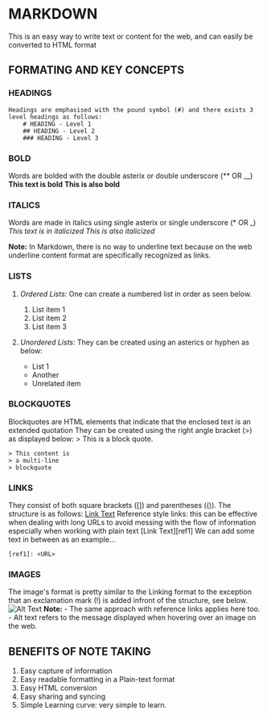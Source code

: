# MARKDOWN

This is an easy way to write text or content for the web, and can easily be converted to HTML format

## FORMATING AND KEY CONCEPTS

### **HEADINGS**
    Headings are emphasised with the pound symbol (#) and there exists 3 level headings as follows:
        # HEADING - Level 1
        ## HEADING - Level 2
        ### HEADING - Level 3

### **BOLD**
Words are bolded with the double asterix or double underscore (** OR __)
        **This text is bold**
        __This is also bold__

### **ITALICS**
Words are made in italics using single asterix or single underscore (* OR _)
        *This text is in italicized*
        _This is also italicized_
    
   **Note:** In Markdown, there is no way to underline text because on the web underline content format are specifically recognized as links.

### **LISTS**
1. *Ordered Lists:* One can create a numbered list in order as seen below.
    1. List item 1
    2. List item 2
    3. List item 3

2. *Unordered Lists:* They can be created using an asterics or hyphen as below:
    * List 1
    * Another 
    * Unrelated item

### **BLOCKQUOTES**
Blockquotes are HTML elements that indicate that the enclosed text is an extended quotation
They can be created using the right angle bracket (>) as displayed below:
    > This is a block quote.

    > This content is
    > a multi-line
    > blockquote

### **LINKS**
They consist of both square brackets ([]) and parentheses (()). The structure is as follows:
    [Link Text](URL)
Reference style links: this can be effective when dealing with long URLs to avoid messing with the flow of information especially when working with plain text
    [Link Text][ref1]
    We can add some text in between as an example...

    [ref1]: <URL>

### **IMAGES**
The image's format is pretty similar to the Linking format to the exception that an exclamation mark (!) is added infront of the structure, see below.
    ![Alt Text](URL)
    **Note:**
        - The same approach with reference links applies here too.
        - Alt text refers to the message displayed when hovering over an image on the web.

## **BENEFITS OF NOTE TAKING**
1. Easy capture of information
2. Easy readable formatting in a Plain-text format
4. Easy HTML conversion
5. Easy sharing and syncing
6. Simple Learning curve: very simple to learn.
